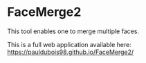 # FaceMerge2
This tool enables one to merge multiple faces.

This is a full web application available here:
https://pauldubois98.github.io/FaceMerge2/
